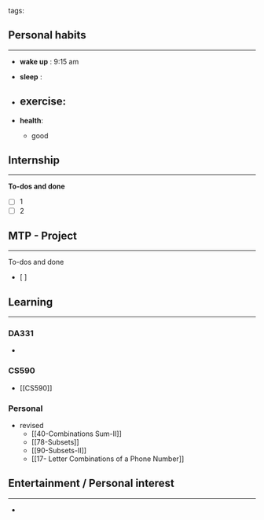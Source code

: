 tags: 
## Personal habits
--- 

- **wake up** : 9:15 am

- **sleep** :

-  **exercise**:
	- 

-  **health**: 
	- good



## Internship 
---
**To-dos and done**
- [ ] 1
- [ ] 2

## MTP - Project
--- 
To-dos and done
- [ ] 



## Learning
---
### DA331
- 

### CS590
- [[CS590]]

### Personal
- revised 
	- [[40-Combinations Sum-II]]
	- [[78-Subsets]]
	- [[90-Subsets-II]]
	- [[17- Letter Combinations of a Phone Number]]

## Entertainment / Personal interest
---
- 